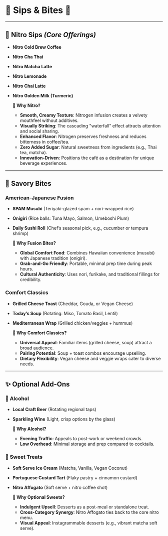 # 🧋 Sips & Bites 🍙

---

## 🥤 **Nitro Sips** *(Core Offerings)*  
- **Nitro Cold Brew Coffee**  
- **Nitro Cha Thai**  
- **Nitro Matcha Latte**  
- **Nitro Lemonade**  
- **Nitro Chai Latte**  
- **Nitro Golden Milk (Turmeric)**  

  **🤔 Why Nitro?**  
    - **Smooth, Creamy Texture**: Nitrogen infusion creates a velvety mouthfeel without additives.  
    - **Visually Striking**: The cascading "waterfall" effect attracts attention and social sharing.  
    - **Enhanced Flavor**: Nitrogen preserves freshness and reduces bitterness in coffee/tea.  
    - **Zero Added Sugar**: Natural sweetness from ingredients (e.g., Thai tea, matcha).  
    - **Innovation-Driven**: Positions the café as a destination for unique beverage experiences.

---

## 🍣 **Savory Bites**  

### **American-Japanese Fusion**  
- **SPAM Musubi** (Teriyaki-glazed spam + nori-wrapped rice)  
- **Onigiri** (Rice balls: Tuna Mayo, Salmon, Umeboshi Plum)  
- **Daily Sushi Roll** (Chef’s seasonal pick, e.g., cucumber or tempura shrimp)  

  **🤔 Why Fusion Bites?**  
    - **Global Comfort Food**: Combines Hawaiian convenience (musubi) with Japanese tradition (onigiri).  
    - **Grab-and-Go Friendly**: Portable, minimal prep time during peak hours.  
    - **Cultural Authenticity**: Uses nori, furikake, and traditional fillings for credibility.  

### **Comfort Classics**  
- **Grilled Cheese Toast** (Cheddar, Gouda, or Vegan Cheese)  
- **Today’s Soup** (Rotating: Miso, Tomato Basil, Lentil)  
- **Mediterranean Wrap** (Grilled chicken/veggies + hummus)  

  **🤔 Why Comfort Classics?**  
    - **Universal Appeal**: Familiar items (grilled cheese, soup) attract a broad audience.  
    - **Pairing Potential**: Soup + toast combos encourage upselling.  
    - **Dietary Flexibility**: Vegan cheese and veggie wraps cater to diverse needs.  
---

## ✨ **Optional Add-Ons**  

### 🥂 **Alcohol**  
- **Local Craft Beer** (Rotating regional taps)  
- **Sparkling Wine** (Light, crisp options by the glass)  

  **🤔 Why Alcohol?**  
   - **Evening Traffic**: Appeals to post-work or weekend crowds.  
   - **Low Overhead**: Minimal storage and prep compared to cocktails.  

### 🍦 **Sweet Treats**  
- **Soft Serve Ice Cream** (Matcha, Vanilla, Vegan Coconut)  
- **Portuguese Custard Tart** (Flaky pastry + cinnamon custard)  
- **Nitro Affogato** (Soft serve + nitro coffee shot)  

  **🤔 Why Optional Sweets?**  
   - **Indulgent Upsell**: Desserts as a post-meal or standalone treat.  
   - **Cross-Category Synergy**: Nitro Affogato ties back to the core nitro menu.  
   - **Visual Appeal**: Instagrammable desserts (e.g., vibrant matcha soft serve).  

